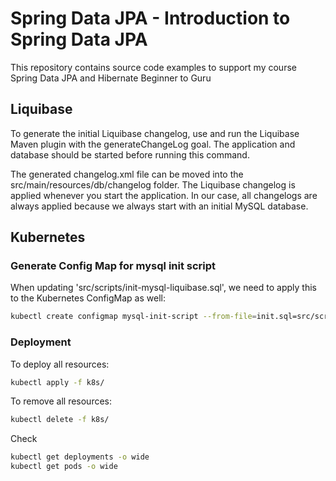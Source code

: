 # Spring Data JPA - Introduction to Spring Data JPA

This repository contains source code examples to support my course Spring Data JPA and Hibernate Beginner to Guru

## Liquibase

To generate the initial Liquibase changelog, use and run the Liquibase Maven plugin with the generateChangeLog goal.
The application and database should be started before running this command.

The generated changelog.xml file can be moved into the src/main/resources/db/changelog folder. The Liquibase changelog is
applied whenever you start the application. In our case, all changelogs are always applied because we always start
with an initial MySQL database.

## Kubernetes

### Generate Config Map for mysql init script

When updating 'src/scripts/init-mysql-liquibase.sql', we need to apply this to the Kubernetes ConfigMap as well:

```bash
kubectl create configmap mysql-init-script --from-file=init.sql=src/scripts/init-mysql-liquibase.sql --dry-run=client -o yaml | Out-File -Encoding utf8 k8s/mysql-init-script-configmap.yaml
```

### Deployment

To deploy all resources:
```bash
kubectl apply -f k8s/
```

To remove all resources:
```bash
kubectl delete -f k8s/
```

Check
```bash
kubectl get deployments -o wide
kubectl get pods -o wide
```